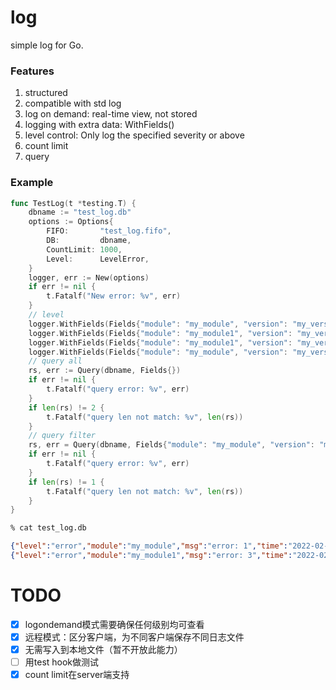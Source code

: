 # log
simple log for Go.

### Features

1. structured
2. compatible with std log
3. log on demand: real-time view, not stored
4. logging with extra data: WithFields()
5. level control: Only log the specified severity or above
6. count limit
7. query

### Example

```Go
func TestLog(t *testing.T) {
	dbname := "test_log.db"
	options := Options{
		FIFO:       "test_log.fifo",
		DB:         dbname,
		CountLimit: 1000,
		Level:      LevelError,
	}
	logger, err := New(options)
	if err != nil {
		t.Fatalf("New error: %v", err)
	}
	// level
	logger.WithFields(Fields{"module": "my_module", "version": "my_version1"}).Errorf("error: %v", "1")
	logger.WithFields(Fields{"module": "my_module1", "version": "my_version"}).Warnf("error: %v", "2")
	logger.WithFields(Fields{"module": "my_module1", "version": "my_version"}).Errorf("error: %v", "3")
	logger.WithFields(Fields{"module": "my_module", "version": "my_version1"}).Warnf("error: %v", "4")
	// query all
	rs, err := Query(dbname, Fields{})
	if err != nil {
		t.Fatalf("query error: %v", err)
	}
	if len(rs) != 2 {
		t.Fatalf("query len not match: %v", len(rs))
	}
	// query filter
	rs, err = Query(dbname, Fields{"module": "my_module", "version": "my_version1"})
	if err != nil {
		t.Fatalf("query error: %v", err)
	}
	if len(rs) != 1 {
		t.Fatalf("query len not match: %v", len(rs))
	}
}
```

```bash
% cat test_log.db
```

```json
{"level":"error","module":"my_module","msg":"error: 1","time":"2022-02-15T16:44:47+08:00","version":"my_version1"}
{"level":"error","module":"my_module1","msg":"error: 3","time":"2022-02-15T16:44:47+08:00","version":"my_version"}
```

# TODO

- [x] logondemand模式需要确保任何级别均可查看
- [x] 远程模式：区分客户端，为不同客户端保存不同日志文件
- [x] 无需写入到本地文件（暂不开放此能力）
- [ ] 用test hook做测试
- [x] count limit在server端支持

